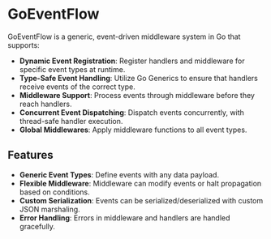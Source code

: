 # GoEventFlow

GoEventFlow is a generic, event-driven middleware system in Go that supports:

- **Dynamic Event Registration**: Register handlers and middleware for specific event types at runtime.
- **Type-Safe Event Handling**: Utilize Go Generics to ensure that handlers receive events of the correct type.
- **Middleware Support**: Process events through middleware before they reach handlers.
- **Concurrent Event Dispatching**: Dispatch events concurrently, with thread-safe handler execution.
- **Global Middlewares**: Apply middleware functions to all event types.

## Features

- **Generic Event Types**: Define events with any data payload.
- **Flexible Middleware**: Middleware can modify events or halt propagation based on conditions.
- **Custom Serialization**: Events can be serialized/deserialized with custom JSON marshaling.
- **Error Handling**: Errors in middleware and handlers are handled gracefully.